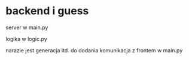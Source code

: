 # backend i guess

server w main.py

logika w logic.py

narazie jest generacja itd. do dodania komunikacja z frontem w main.py
